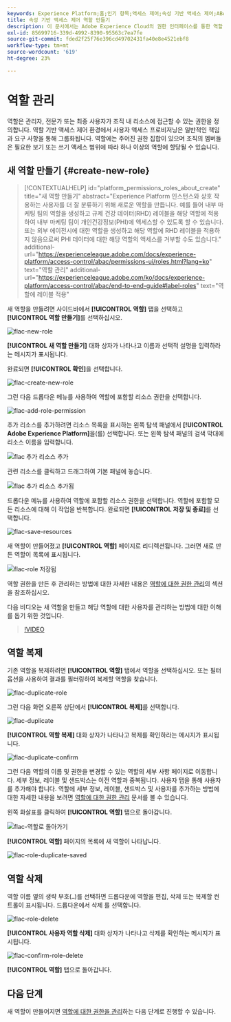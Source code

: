 ```yaml
---
keywords: Experience Platform;홈;인기 항목;액세스 제어;속성 기반 액세스 제어;ABAC
title: 속성 기반 액세스 제어 역할 만들기
description: 이 문서에서는 Adobe Experience Cloud의 권한 인터페이스를 통한 역할 관리에 대한 정보를 제공합니다
exl-id: 85699716-339d-4992-8390-95563c7ea7fe
source-git-commit: fded2f25f76e396cd49702431fa40e8e4521ebf8
workflow-type: tm+mt
source-wordcount: '619'
ht-degree: 23%

---
```


# 역할 관리

역할은 관리자, 전문가 또는 최종 사용자가 조직 내 리소스에 접근할 수 있는 권한을 정의합니다. 역할 기반 액세스 제어 환경에서 사용자 액세스 프로비저닝은 일반적인 책임과 요구 사항을 통해 그룹화됩니다. 역할에는 주어진 권한 집합이 있으며 조직의 멤버들은 필요한 보기 또는 쓰기 액세스 범위에 따라 하나 이상의 역할에 할당될 수 있습니다.

## 새 역할 만들기 {#create-new-role}

>[!CONTEXTUALHELP]
>id="platform_permissions_roles_about_create"
>title="새 역할 만들기"
>abstract="Experience Platform 인스턴스와 상호 작용하는 사용자를 더 잘 분류하기 위해 새로운 역할을 만듭니다. 예를 들어 내부 마케팅 팀의 역할을 생성하고 규제 건강 데이터(RHD) 레이블을 해당 역할에 적용하여 내부 마케팅 팀이 개인건강정보(PHI)에 액세스할 수 있도록 할 수 있습니다. 또는 외부 에이전시에 대한 역할을 생성하고 해당 역할에 RHD 레이블을 적용하지 않음으로써 PHI 데이터에 대한 해당 역할의 액세스를 거부할 수도 있습니다."
>additional-url="https://experienceleague.adobe.com/docs/experience-platform/access-control/abac/permissions-ui/roles.html?lang=ko" text="역할 관리"
>additional-url="https://experienceleague.adobe.com/ko/docs/experience-platform/access-control/abac/end-to-end-guide#label-roles" text="역할에 레이블 적용"

새 역할을 만들려면 사이드바에서 **[!UICONTROL 역할]** 탭을 선택하고 **[!UICONTROL 역할 만들기]**&#x200B;를 선택하십시오.

![flac-new-role](../../images/flac-ui/flac-new-role.png)

**[!UICONTROL 새 역할 만들기]** 대화 상자가 나타나고 이름과 선택적 설명을 입력하라는 메시지가 표시됩니다.

완료되면 **[!UICONTROL 확인]**&#x200B;을 선택합니다.

![flac-create-new-role](../../images/flac-ui/flac-create-new-role.png)

그런 다음 드롭다운 메뉴를 사용하여 역할에 포함할 리소스 권한을 선택합니다.

![flac-add-role-permission](../../images/flac-ui/flac-add-role-permission.png)

추가 리소스를 추가하려면 리소스 목록을 표시하는 왼쪽 탐색 패널에서 **[!UICONTROL Adobe Experience Platform]**&#x200B;을(를) 선택합니다. 또는 왼쪽 탐색 패널의 검색 막대에 리소스 이름을 입력합니다.

![flac 추가 리소스 추가](../../images/flac-ui/flac-add-additional-resources.png)

관련 리소스를 클릭하고 드래그하여 기본 패널에 놓습니다.

![flac 추가 리소스 추가됨](../../images/flac-ui/flac-additional-resources-added.png)

드롭다운 메뉴를 사용하여 역할에 포함할 리소스 권한을 선택합니다. 역할에 포함할 모든 리소스에 대해 이 작업을 반복합니다. 완료되면 **[!UICONTROL 저장 및 종료]**&#x200B;를 선택합니다.

![flac-save-resources](../../images/flac-ui/flac-save-resources.png)

새 역할이 만들어졌고 **[!UICONTROL 역할]** 페이지로 리디렉션됩니다. 그러면 새로 만든 역할이 목록에 표시됩니다.

![flac-role 저장됨](../../images/flac-ui/flac-role-saved.png)

역할 권한을 만든 후 관리하는 방법에 대한 자세한 내용은 [역할에 대한 권한 관리](#manage-permissions-for-a-role)의 섹션을 참조하십시오.

다음 비디오는 새 역할을 만들고 해당 역할에 대한 사용자를 관리하는 방법에 대한 이해를 돕기 위한 것입니다.

>[!VIDEO](https://video.tv.adobe.com/v/336081/?learn=on)

## 역할 복제

기존 역할을 복제하려면 **[!UICONTROL 역할]** 탭에서 역할을 선택하십시오. 또는 필터 옵션을 사용하여 결과를 필터링하여 복제할 역할을 찾습니다.

![flac-duplicate-role](../../images/flac-ui/flac-duplicate-role.png)

그런 다음 화면 오른쪽 상단에서 **[!UICONTROL 복제]**&#x200B;를 선택합니다.

![flac-duplicate](../../images/flac-ui/flac-duplicate.png)

**[!UICONTROL 역할 복제]** 대화 상자가 나타나고 복제를 확인하라는 메시지가 표시됩니다.

![flac-duplicate-confirm](../../images/flac-ui/flac-duplicate-confirm.png)

그런 다음 역할의 이름 및 권한을 변경할 수 있는 역할의 세부 사항 페이지로 이동합니다. 세부 정보, 레이블 및 샌드박스는 이전 역할과 중복됩니다. 사용자 탭을 통해 사용자를 추가해야 합니다. 역할에 세부 정보, 레이블, 샌드박스 및 사용자를 추가하는 방법에 대한 자세한 내용을 보려면 [역할에 대한 권한 관리](permissions.md) 문서를 볼 수 있습니다.

왼쪽 화살표를 클릭하여 **[!UICONTROL 역할]** 탭으로 돌아갑니다.

![flac-역할로 돌아가기](../../images/flac-ui/flac-return-to-roles.png)

**[!UICONTROL 역할]** 페이지의 목록에 새 역할이 나타납니다.

![flac-role-duplicate-saved](../../images/flac-ui/flac-role-duplicate-saved.png)

## 역할 삭제

역할 이름 옆의 생략 부호(`…`)를 선택하면 드롭다운에 역할을 편집, 삭제 또는 복제할 컨트롤이 표시됩니다. 드롭다운에서 삭제 를 선택합니다.

![flac-role-delete](../../images/flac-ui/flac-role-delete.png)

**[!UICONTROL 사용자 역할 삭제]** 대화 상자가 나타나고 삭제를 확인하는 메시지가 표시됩니다.

![flac-confirm-role-delete](../../images/flac-ui/flac-confirm-role-delete.png)

**[!UICONTROL 역할]** 탭으로 돌아갑니다.

## 다음 단계

새 역할이 만들어지면 [역할에 대한 권한을 관리](permissions.md)하는 다음 단계로 진행할 수 있습니다.
